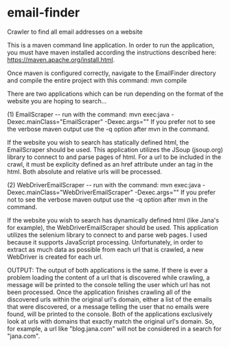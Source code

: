 # email-finder
Crawler to find all email addresses on a website

This is a maven command line application. In order to run the application, you must have maven installed according the instructions described here: https://maven.apache.org/install.html. 

Once maven is configured correctly, navigate to the EmailFinder directory and compile the entire project with this command: mvn compile

There are two applications which can be run depending on the format of the website you are hoping to search...

(1) EmailScraper -- run with the command: mvn exec:java -Dexec.mainClass="EmailScraper" -Dexec.args="<url to search>"
If you prefer not to see the verbose maven output use the -q option after mvn in the command.

If the website you wish to search has statically defined html, the EmailScraper should be used. This application utilizes the JSoup (jsoup.org) library to connect to and parse pages of html. For a url to be included in the crawl, it must be explicity defined as an href attribute under an <a> tag in the html. Both absolute and relative urls will be processed.

(2) WebDriverEmailScraper -- run with the command: mvn exec:java -Dexec.mainClass="WebDriverEmailScraper" -Dexec.args="<url to search>"
If you prefer not to see the verbose maven output use the -q option after mvn in the command.

If the website you wish to search has dynamically defined html (like Jana's for example), the WebDriverEmailScraper should be used. This application utilizes the selenium library to connect to and parse web pages. I used because it supports JavaScript processing. Unfortunately, in order to extract as much data as possible from each url that is crawled, a new WebDriver is created for each url.

OUTPUT:
The output of both applications is the same. If there is ever a problem loading the content of a url that is discovered while crawling, a message will be printed to the console telling the user which url has not been processed. Once the application finishes crawling all of the discovered urls within the original url's domain, either a list of the emails that were discovered, or a message telling the user that no emails were found, will be printed to the console. Both of the applications exclusively look at urls with domains that exactly match the original url's domain. So, for example, a url like "blog.jana.com" will not be considered in a search for "jana.com".
